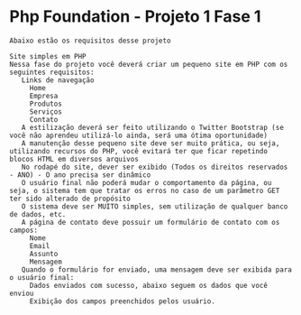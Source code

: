 # Php Foundation - Projeto 1 Fase 1

    Abaixo estão os requisitos desse projeto

    Site simples em PHP
    Nessa fase do projeto você deverá criar um pequeno site em PHP com os seguintes requisitos:
       Links de navegação 
         Home
         Empresa
         Produtos
         Serviços
         Contato
       A estilização deverá ser feito utilizando o Twitter Bootstrap (se você não aprendeu utilizá-lo ainda, será uma ótima oportunidade)
       A manutenção desse pequeno site deve ser muito prática, ou seja, utilizando recursos do PHP, você evitará ter que ficar repetindo blocos HTML em diversos arquivos
       No rodapé do site, dever ser exibido (Todos os direitos reservados - ANO) - O ano precisa ser dinâmico
       O usuário final não poderá mudar o comportamento da página, ou seja, o sistema tem que tratar os erros no caso de um parâmetro GET ter sido alterado de propósito
       O sistema deve ser MUITO simples, sem utilização de qualquer banco de dados, etc.
       A página de contato deve possuir um formulário de contato com os campos: 
         Nome
         Email
         Assunto
         Mensagem
       Quando o formulário for enviado, uma mensagem deve ser exibida para o usuário final: 
         Dados enviados com sucesso, abaixo seguem os dados que você enviou
         Exibição dos campos preenchidos pelos usuário.

